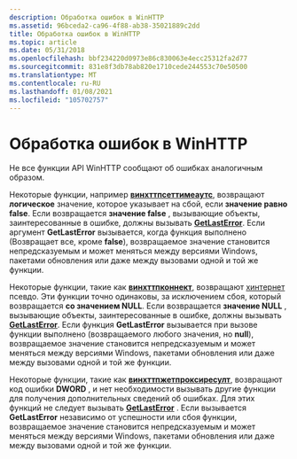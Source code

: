 ```yaml
---
description: Обработка ошибок в WinHTTP
ms.assetid: 96bceda2-ca96-4f88-ab38-35021889c2dd
title: Обработка ошибок в WinHTTP
ms.topic: article
ms.date: 05/31/2018
ms.openlocfilehash: bbf234220d0973e86c830063e4ecc25312fa2d77
ms.sourcegitcommit: 831e8f3db78ab820e1710cede244553c70e50500
ms.translationtype: MT
ms.contentlocale: ru-RU
ms.lasthandoff: 01/08/2021
ms.locfileid: "105702757"
---
```

# <a name="error-handling-in-winhttp"></a>Обработка ошибок в WinHTTP

Не все функции API WinHTTP сообщают об ошибках аналогичным образом.

Некоторые функции, например [**винхттпсеттимеаутс**](/windows/desktop/api/Winhttp/nf-winhttp-winhttpsettimeouts), возвращают **логическое** значение, которое указывает на сбой, если **значение равно false**. Если возвращается **значение false** , вызывающие объекты, заинтересованные в ошибке, должны вызывать [**GetLastError**](/windows/desktop/api/errhandlingapi/nf-errhandlingapi-getlasterror). Если аргумент **GetLastError** вызывается, когда функция выполнено (Возвращает все, кроме **false**), возвращаемое значение становится непредсказуемым и может меняться между версиями Windows, пакетами обновления или даже между вызовами одной и той же функции.

Некоторые функции, такие как [**винхттпконнект**](/windows/desktop/api/Winhttp/nf-winhttp-winhttpconnect), возвращают [хинтернет](hinternet-handles-in-winhttp.md) псевдо. Эти функции точно одинаковы, за исключением сбоя, который возвращается **со значением NULL**. Если возвращается **значение NULL** , вызывающие объекты, заинтересованные в ошибке, должны вызывать [**GetLastError**](/windows/desktop/api/errhandlingapi/nf-errhandlingapi-getlasterror). Если функция **GetLastError** вызывается при вызове функции выполнено (возвращаемого любого значения, но **null**), возвращаемое значение становится непредсказуемым и может меняться между версиями Windows, пакетами обновления или даже между вызовами одной и той же функции.

Некоторые функции, такие как [**винхттпжетпроксиресулт**](/windows/desktop/api/Winhttp/nf-winhttp-winhttpgetproxyresult), возвращают код ошибки **DWORD** , и нет необходимости вызывать другие функции для получения дополнительных сведений об ошибках. Для этих функций не следует вызывать [**GetLastError**](/windows/desktop/api/errhandlingapi/nf-errhandlingapi-getlasterror) . Если вызывается **GetLastError** независимо от успешности или сбоя функции, возвращаемое значение становится непредсказуемым и может меняться между версиями Windows, пакетами обновления или даже между вызовами одной и той же функции.

 

 
